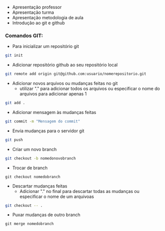 * Apresentação professor
* Apresentação turma
* Apresentação metodologia de aula
* Introdução ao git e github

### Comandos GIT:
* Para inicializar um repositório git
```bash
git init
```
* Adicionar repositório github ao seu repositório local
```bash
git remote add origin git@github.com:usuario/nomerepositorio.git
```
* Adicionar novos arquivos ou mudanças feitas no git
  * utilizar "." para adicionar todos os arquivos ou especificar o nome do arquivos para adicionar apenas 1
```bash
git add .
```
* Adicionar mensagem às mudanças feitas
```bash
git commit -m "Mensagem do commit"
```
* Envia mudanças para o servidor git
```bash
git push
```
* Criar um novo branch
```bash
git checkout -b nomedonovobranch
```
* Trocar de branch
```
git checkout nomedobranch
``` 
* Descartar mudanças feitas
  * Adicionar "." no final para descartar todas as mudanças ou especificar o nome de um arquivoas
```bash
git checkout -- .

```
* Puxar mudanças de outro branch
```
git merge nomedobranch
```